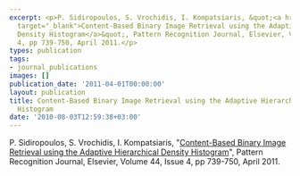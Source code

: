 ```yaml
---
excerpt: <p>P. Sidiropoulos, S. Vrochidis, I. Kompatsiaris, &quot;<a href="http://dx.doi.org/10.1016/j.patcog.2010.09.014"
  target="_blank">Content-Based Binary Image Retrieval using the Adaptive Hierarchical
  Density Histogram</a>&quot;, Pattern Recognition Journal, Elsevier, Volume 44, Issue
  4, pp 739-750, April 2011.</p>
types: publication
tags:
- journal_publications
images: []
publication_date: '2011-04-01T00:00:00'
layout: publication
title: Content-Based Binary Image Retrieval using the Adaptive Hierarchical Density
  Histogram
date: '2010-08-03T12:59:38+03:00'
---
```

<p>P. Sidiropoulos, S. Vrochidis, I. Kompatsiaris, &quot;<a href="http://dx.doi.org/10.1016/j.patcog.2010.09.014" target="_blank">Content-Based Binary Image Retrieval using the Adaptive Hierarchical Density Histogram</a>&quot;, Pattern Recognition Journal, Elsevier, Volume 44, Issue 4, pp 739-750, April 2011.</p>
